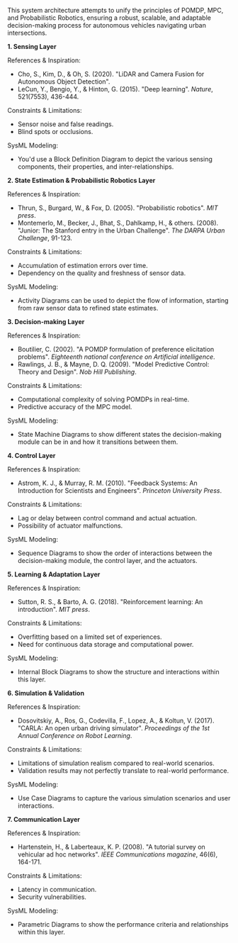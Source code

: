 
This system architecture attempts to unify the principles of POMDP, MPC, and Probabilistic Robotics, ensuring a robust, scalable, and adaptable decision-making process for autonomous vehicles navigating urban intersections.

**1. Sensing Layer**

References & Inspiration:

- Cho, S., Kim, D., & Oh, S. (2020). "LiDAR and Camera Fusion for Autonomous Object Detection".
- LeCun, Y., Bengio, Y., & Hinton, G. (2015). "Deep learning". _Nature_, 521(7553), 436-444.

Constraints & Limitations:

- Sensor noise and false readings.
- Blind spots or occlusions.

SysML Modeling:

- You'd use a Block Definition Diagram to depict the various sensing components, their properties, and inter-relationships.
  

**2. State Estimation & Probabilistic Robotics Layer**

References & Inspiration:

- Thrun, S., Burgard, W., & Fox, D. (2005). "Probabilistic robotics". _MIT press_.
- Montemerlo, M., Becker, J., Bhat, S., Dahlkamp, H., & others. (2008). "Junior: The Stanford entry in the Urban Challenge". _The DARPA Urban Challenge_, 91-123.

Constraints & Limitations:

- Accumulation of estimation errors over time.
- Dependency on the quality and freshness of sensor data.

SysML Modeling:

- Activity Diagrams can be used to depict the flow of information, starting from raw sensor data to refined state estimates.
  

**3. Decision-making Layer**

References & Inspiration:

- Boutilier, C. (2002). "A POMDP formulation of preference elicitation problems". _Eighteenth national conference on Artificial intelligence_.
- Rawlings, J. B., & Mayne, D. Q. (2009). "Model Predictive Control: Theory and Design". _Nob Hill Publishing_.

Constraints & Limitations:

- Computational complexity of solving POMDPs in real-time.
- Predictive accuracy of the MPC model.

SysML Modeling:

- State Machine Diagrams to show different states the decision-making module can be in and how it transitions between them.
  

**4. Control Layer**

References & Inspiration:

- Astrom, K. J., & Murray, R. M. (2010). "Feedback Systems: An Introduction for Scientists and Engineers". _Princeton University Press_.

Constraints & Limitations:

- Lag or delay between control command and actual actuation.
- Possibility of actuator malfunctions.

SysML Modeling:

- Sequence Diagrams to show the order of interactions between the decision-making module, the control layer, and the actuators.
  

**5. Learning & Adaptation Layer**

References & Inspiration:

- Sutton, R. S., & Barto, A. G. (2018). "Reinforcement learning: An introduction". _MIT press_.

Constraints & Limitations:

- Overfitting based on a limited set of experiences.
- Need for continuous data storage and computational power.

SysML Modeling:

- Internal Block Diagrams to show the structure and interactions within this layer.
  

**6. Simulation & Validation**

References & Inspiration:

- Dosovitskiy, A., Ros, G., Codevilla, F., Lopez, A., & Koltun, V. (2017). "CARLA: An open urban driving simulator". _Proceedings of the 1st Annual Conference on Robot Learning_.

Constraints & Limitations:

- Limitations of simulation realism compared to real-world scenarios.
- Validation results may not perfectly translate to real-world performance.

SysML Modeling:

- Use Case Diagrams to capture the various simulation scenarios and user interactions.
  

**7. Communication Layer**

References & Inspiration:

- Hartenstein, H., & Laberteaux, K. P. (2008). "A tutorial survey on vehicular ad hoc networks". _IEEE Communications magazine_, 46(6), 164-171.

Constraints & Limitations:

- Latency in communication.
- Security vulnerabilities.

SysML Modeling:

- Parametric Diagrams to show the performance criteria and relationships within this layer.